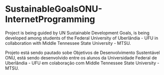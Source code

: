 # SustainableGoalsONU-InternetProgramming
Project is being guided by UN Sustainable Development Goals, is being developed among students of the Federal University of Uberlândia - UFU in collaboration with Middle Tennessee State University - MTSU.

Projeto está sendo pautado sobe Objetivos de Desenvolvimento Sustentável ONU, está sendo desenvolvido entre os alunos da Universidade Federal de Uberlândia - UFU em colaboração com Middle Tennessee State University - MTSU.   
